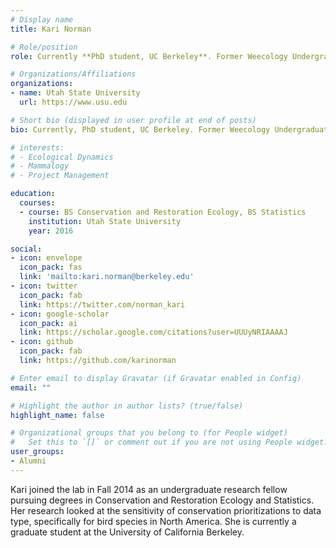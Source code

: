 ```yaml
---
# Display name
title: Kari Norman

# Role/position
role: Currently **PhD student, UC Berkeley**. Former Weecology Undergraduate researcher

# Organizations/Affiliations
organizations:
- name: Utah State University
  url: https://www.usu.edu

# Short bio (displayed in user profile at end of posts)
bio: Currently, PhD student, UC Berkeley. Former Weecology Undergraduate researcher

# interests:
# - Ecological Dynamics
# - Mammalogy
# - Project Management

education:
  courses:
  - course: BS Conservation and Restoration Ecology, BS Statistics
    institution: Utah State University
    year: 2016

social:
- icon: envelope
  icon_pack: fas
  link: 'mailto:kari.norman@berkeley.edu'
- icon: twitter
  icon_pack: fab
  link: https://twitter.com/norman_kari
- icon: google-scholar
  icon_pack: ai
  link: https://scholar.google.com/citations?user=UUUyNRIAAAAJ
- icon: github
  icon_pack: fab
  link: https://github.com/karinorman

# Enter email to display Gravatar (if Gravatar enabled in Config)
email: ""

# Highlight the author in author lists? (true/false)
highlight_name: false

# Organizational groups that you belong to (for People widget)
#   Set this to `[]` or comment out if you are not using People widget.
user_groups:
- Alumni
---
```


Kari joined the lab in Fall 2014 as an undergraduate research fellow pursuing degrees in Conservation and Restoration Ecology and Statistics. Her research looked at the sensitivity of conservation prioritizations to data type, specifically for bird species in North America. She is currently a graduate student at the University of California Berkeley.
